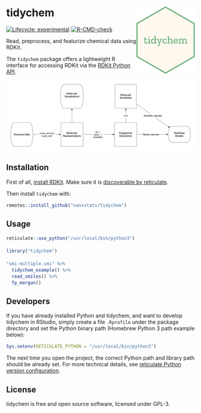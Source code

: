 # tidychem  <a href="https://nanx.me/tidychem/"><img src="man/figures/logo.png" align="right" height="180" /></a>

<!-- badges: start -->
[![Lifecycle: experimental](https://img.shields.io/badge/lifecycle-experimental-orange.svg)](https://www.tidyverse.org/lifecycle/#experimental)
[![R-CMD-check](https://github.com/nanxstats/tidychem/workflows/R-CMD-check/badge.svg)](https://github.com/nanxstats/tidychem/actions)
<!-- badges: end -->

Read, preprocess, and featurize chemical data using RDKit.

The `tidychem` package offers a lightweight R interface for accessing RDKit via the [RDKit Python API](https://www.rdkit.org/docs/api-docs.html).

![](man/figures/tidychem-workflow.png)

## Installation

First of all, [install RDKit](https://www.rdkit.org/docs/Install.html). Make sure it is [discoverable by reticulate](https://rstudio.github.io/reticulate/articles/versions.html).

Then install `tidychem` with:

```r
remotes::install_github("nanxstats/tidychem")
```

## Usage

```r
reticulate::use_python("/usr/local/bin/python3")

library("tidychem")

"smi-multiple.smi" %>%
  tidychem_example() %>%
  read_smiles() %>%
  fp_morgan()
```

## Developers

If you have already installed Python and tidychem, and want to develop tidychem in RStudio, simply create a file `.Rprofile` under the package directory and set the Python binary path (Homebrew Python 3 path example below):

```r
Sys.setenv(RETICULATE_PYTHON = "/usr/local/bin/python3")
```

The next time you open the project, the correct Python path and library path should be already set. For more technical details, see [reticulate Python version configuration](https://rstudio.github.io/reticulate/articles/versions.html).

## License

tidychem is free and open source software, licensed under GPL-3.
